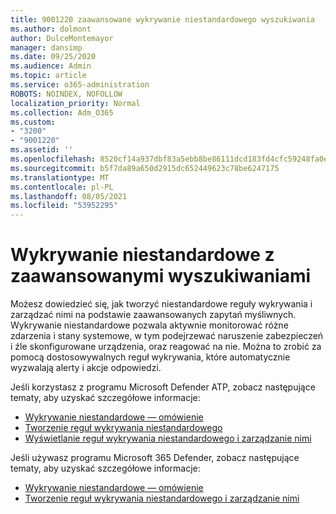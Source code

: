 ```yaml
---
title: 9001220 zaawansowane wykrywanie niestandardowego wyszukiwania
ms.author: dolmont
author: DulceMontemayor
manager: dansimp
ms.date: 09/25/2020
ms.audience: Admin
ms.topic: article
ms.service: o365-administration
ROBOTS: NOINDEX, NOFOLLOW
localization_priority: Normal
ms.collection: Adm_O365
ms.custom:
- "3200"
- "9001220"
ms.assetid: ''
ms.openlocfilehash: 8520cf14a937dbf83a5ebb8be86111dcd183fd4cfc59248fa0ec3a1e2685714f
ms.sourcegitcommit: b5f7da89a650d2915dc652449623c78be6247175
ms.translationtype: MT
ms.contentlocale: pl-PL
ms.lasthandoff: 08/05/2021
ms.locfileid: "53952295"
---
```

# <a name="advanced-hunting-custom-detections"></a>Wykrywanie niestandardowe z zaawansowanymi wyszukiwaniami

Możesz dowiedzieć się, jak tworzyć niestandardowe reguły wykrywania i zarządzać nimi na podstawie zaawansowanych zapytań myśliwnych. Wykrywanie niestandardowe pozwala aktywnie monitorować różne zdarzenia i stany systemowe, w tym podejrzewać naruszenie zabezpieczeń i źle skonfigurowane urządzenia, oraz reagować na nie. Można to zrobić za pomocą dostosowywalnych reguł wykrywania, które automatycznie wyzwalają alerty i akcje odpowiedzi.
  
Jeśli korzystasz z programu Microsoft Defender ATP, zobacz następujące tematy, aby uzyskać szczegółowe informacje: 
- [Wykrywanie niestandardowe — omówienie](/windows/security/threat-protection/microsoft-defender-atp/overview-custom-detections)
- [Tworzenie reguł wykrywania niestandardowego](/windows/security/threat-protection/microsoft-defender-atp/custom-detection-rules)
- [Wyświetlanie reguł wykrywania niestandardowego i zarządzanie nimi](/windows/security/threat-protection/microsoft-defender-atp/custom-detections-manage)

Jeśli używasz programu Microsoft 365 Defender, zobacz następujące tematy, aby uzyskać szczegółowe informacje: 
- [Wykrywanie niestandardowe — omówienie](/microsoft-365/security/mtp/custom-detections-overview)
- [Tworzenie reguł wykrywania niestandardowego i zarządzanie nimi](/microsoft-365/security/mtp/custom-detection-rules)
